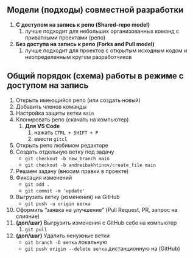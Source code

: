 ## Модели (подходы) совместной разработки

1. **С доступом на запись к репо (Shared-repo model)**
    1. лучше подходит для небольших организованных команд с приватными проектами (репо)
2. **Без доступа на запись к репо (Forks and Pull model)**
    1. лучше подходит для проектов с открытым исходным кодом и неопределенным кругом разработчиков

## Общий порядок (схема) работы в режиме с доступом на запись

1. Открыть имеющийся репо (или создать новый)
2. Добавить членов команды
3. Настройка защиты ветки `main`
4. Клонировать репо (скачать на компьютер)
    1. **Для VS Code**
        1. нажать `CTRL + SHIFT + P`
        2. ввести `gitcl`
5. Открыть репо любимом редакторе
6. Создать отдельную ветку под задачу
    - `git checkout -b new_branch main`
    - `git checkout -b andreibakhtinov/create_file main`
7. Решаем задачу (вносим правки в проекте)
8. Фиксация изменений
    - `git add .`
    - `git commit -m 'update'`
9. Выгрузить ветку (изменения) на GitHub
    - `git push -u origin ветка`
10. Оформить “заявка на улучшение” (Pull Request, PR, запрос на слияние)
11. **(доп/шаг)** Выгрузить изменения с GitHub себе на компьютер
    1. `git pull`
12. **(доп/шаг)** Удалить ненужные ветки
    - `git branch -D ветка` локальную
    - `git push origin --delete ветка` дистанционную на (GitHub)